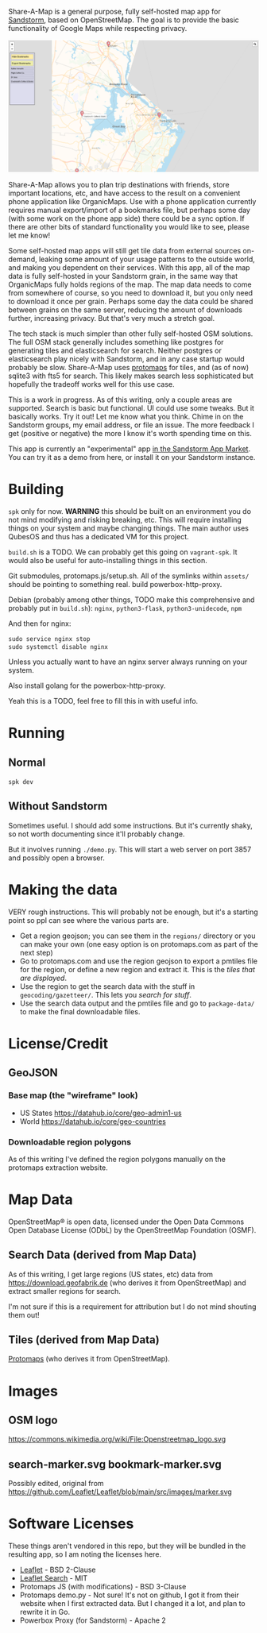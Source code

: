 Share-A-Map is a general purpose, fully self-hosted map app for [Sandstorm](https://sandstorm.io), based on OpenStreetMap. The goal is to provide the basic functionality of Google Maps while respecting privacy.

![Screenshot](market/screenshots/screenshot-1.png)

Share-A-Map allows you to plan trip destinations with friends, store important locations, etc, and have access to the result on a convenient phone application like OrganicMaps. Use with a phone application currently requires manual export/import of a bookmarks file, but perhaps some day (with some work on the phone app side) there could be a sync option. If there are other bits of standard functionality you would like to see, please let me know!

Some self-hosted map apps will still get tile data from external sources on-demand, leaking some amount of your usage patterns to the outside world, and making you dependent on their services. With this app, all of the map data is fully self-hosted in your Sandstorm grain, in the same way that OrganicMaps fully holds regions of the map. The map data needs to come from somewhere of course, so you need to download it, but you only need to download it once per grain. Perhaps some day the data could be shared between grains on the same server, reducing the amount of downloads further, increasing privacy. But that's very much a stretch goal.

The tech stack is much simpler than other fully self-hosted OSM solutions. The full OSM stack generally includes something like postgres for generating tiles and elasticsearch for search. Neither postgres or elasticsearch play nicely with Sandstorm, and in any case startup would probably be slow. Share-A-Map uses [protomaps](https://protomaps.com) for tiles, and (as of now) sqlite3 with fts5 for search. This likely makes search less sophisticated but hopefully the tradeoff works well for this use case.

This is a work in progress. As of this writing, only a couple areas are supported. Search is basic but functional. UI could use some tweaks. But it basically works. Try it out! Let me know what you think. Chime in on the Sandstorm groups, my email address, or file an issue. The more feedback I get (positive or negative) the more I know it's worth spending time on this.

This app is currently an "experimental" app [in the Sandstorm App Market](https://apps.sandstorm.io/app/m3ctajcm6nnpce287r0a4t52ackzv7p7mmffrw88nge64fp0m8yh?experimental=true). You can try it as a demo from here, or install it on your Sandstorm instance.

# Building

`spk` only for now. **WARNING** this should be built on an environment you do not mind modifying and risking breaking, etc. This will require installing things on your system and maybe changing things. The main author uses QubesOS and thus has a dedicated VM for this project.

`build.sh` is a TODO. We can probably get this going on `vagrant-spk`. It would also be useful for auto-installing things in this section.

Git submodules, protomaps.js/setup.sh. All of the symlinks within `assets/` should be pointing to something real. build powerbox-http-proxy.

Debian (probably among other things, TODO make this comprehensive and probably put in `build.sh`): `nginx`, `python3-flask`, `python3-unidecode`, `npm`

And then for nginx:

```
sudo service nginx stop
sudo systemctl disable nginx
```

Unless you actually want to have an nginx server always running on your system.

Also install golang for the powerbox-http-proxy.

Yeah this is a TODO, feel free to fill this in with useful info.

# Running

## Normal

`spk dev`

## Without Sandstorm

Sometimes useful. I should add some instructions. But it's currently shaky, so not worth documenting since it'll probably change.

But it involves running `./demo.py`. This will start a web server on port 3857 and possibly open a browser.

# Making the data

VERY rough instructions. This will probably not be enough, but it's a starting point so ppl can see where the various parts are.

* Get a region geojson; you can see them in the `regions/` directory or you can make your own (one easy option is on protomaps.com as part of the next step)
* Go to protomaps.com and use the region geojson to export a pmtiles file for the region, or define a new region and extract it. This is the _tiles that are displayed_.
* Use the region to get the search data with the stuff in `geocoding/gazetteer/`. This lets you _search for stuff_.
* Use the search data output and the pmtiles file and go to `package-data/` to make the final downloadable files.

# License/Credit

## GeoJSON

### Base map (the "wireframe" look)

* US States https://datahub.io/core/geo-admin1-us
* World https://datahub.io/core/geo-countries

### Downloadable region polygons

As of this writing I've defined the region polygons manually on the protomaps extraction website.

# Map Data

OpenStreetMap® is open data, licensed under the Open Data Commons Open Database License (ODbL) by the OpenStreetMap Foundation (OSMF).

## Search Data (derived from Map Data)

As of this writing, I get large regions (US states, etc) data from https://download.geofabrik.de (who derives it from OpenStreetMap) and extract smaller regions for search.

I'm not sure if this is a requirement for attribution but I do not mind shouting them out!

## Tiles (derived from Map Data)

[Protomaps](https://protomaps.com) (who derives it from OpenStreetMap).

# Images

## OSM logo

https://commons.wikimedia.org/wiki/File:Openstreetmap_logo.svg

## search-marker.svg bookmark-marker.svg

Possibly edited, original from https://github.com/Leaflet/Leaflet/blob/main/src/images/marker.svg

# Software Licenses

These things aren't vendored in this repo, but they will be bundled in the resulting app, so I am noting the licenses here.

* [Leaflet](https://github.com/Leaflet/Leaflet) - BSD 2-Clause
* [Leaflet Search](https://github.com/stefanocudini/leaflet-search) - MIT
* Protomaps JS (with modifications) - BSD 3-Clause
* Protomaps demo.py - Not sure! It's not on github, I got it from their website when I first extracted data. But I changed it a lot, and plan to rewrite it in Go.
* Powerbox Proxy (for Sandstorm) - Apache 2
